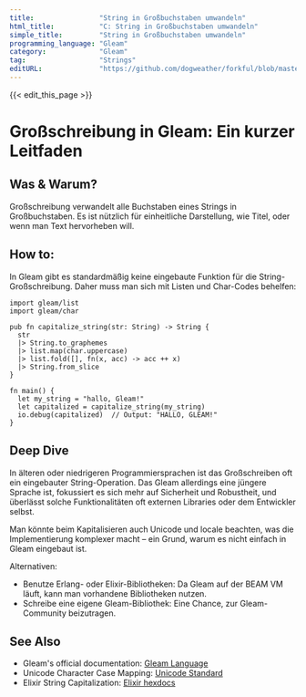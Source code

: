 ```yaml
---
title:                "String in Großbuchstaben umwandeln"
html_title:           "C: String in Großbuchstaben umwandeln"
simple_title:         "String in Großbuchstaben umwandeln"
programming_language: "Gleam"
category:             "Gleam"
tag:                  "Strings"
editURL:              "https://github.com/dogweather/forkful/blob/master/content/de/gleam/capitalizing-a-string.md"
---
```


{{< edit_this_page >}}

# Großschreibung in Gleam: Ein kurzer Leitfaden

## Was & Warum?
Großschreibung verwandelt alle Buchstaben eines Strings in Großbuchstaben. Es ist nützlich für einheitliche Darstellung, wie Titel, oder wenn man Text hervorheben will.

## How to:
In Gleam gibt es standardmäßig keine eingebaute Funktion für die String-Großschreibung. Daher muss man sich mit Listen und Char-Codes behelfen:

```gleam
import gleam/list
import gleam/char

pub fn capitalize_string(str: String) -> String {
  str
  |> String.to_graphemes
  |> list.map(char.uppercase)
  |> list.fold([], fn(x, acc) -> acc ++ x)
  |> String.from_slice
}

fn main() {
  let my_string = "hallo, Gleam!"
  let capitalized = capitalize_string(my_string)
  io.debug(capitalized)  // Output: "HALLO, GLEAM!"
}
```

## Deep Dive
In älteren oder niedrigeren Programmiersprachen ist das Großschreiben oft ein eingebauter String-Operation. Das Gleam allerdings eine jüngere Sprache ist, fokussiert es sich mehr auf Sicherheit und Robustheit, und überlässt solche Funktionalitäten oft externen Libraries oder dem Entwickler selbst.

Man könnte beim Kapitalisieren auch Unicode und locale beachten, was die Implementierung komplexer macht – ein Grund, warum es nicht einfach in Gleam eingebaut ist.

Alternativen:

- Benutze Erlang- oder Elixir-Bibliotheken: Da Gleam auf der BEAM VM läuft, kann man vorhandene Bibliotheken nutzen.
- Schreibe eine eigene Gleam-Bibliothek: Eine Chance, zur Gleam-Community beizutragen.

## See Also
- Gleam's official documentation: [Gleam Language](https://gleam.run/)
- Unicode Character Case Mapping: [Unicode Standard](https://www.unicode.org/versions/Unicode13.0.0/ch03.pdf)
- Elixir String Capitalization: [Elixir hexdocs](https://hexdocs.pm/elixir/String.html)
